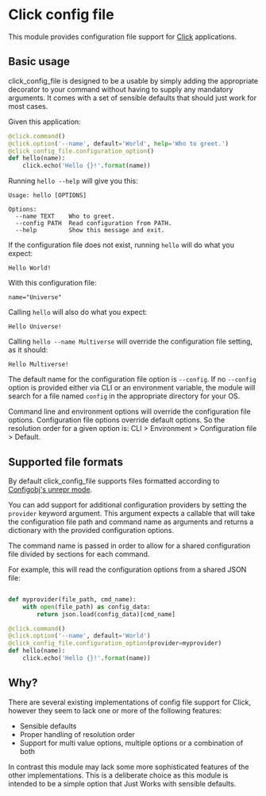 Click config file
=================

This module provides configuration file support for
[Click](http://click.pocoo.org/5/) applications.

Basic usage
-----------

click_config_file is designed to be a usable by simply adding the
appropriate decorator to your command without having to supply any
mandatory arguments.
It comes with a set of sensible defaults that should just work for
most cases.

Given this application:

```python
@click.command()
@click.option('--name', default='World', help='Who to greet.')
@click_config_file.configuration_option()
def hello(name):
    click.echo('Hello {}!'.format(name))
```

Running `hello --help` will give you this:

```
Usage: hello [OPTIONS]

Options:
  --name TEXT    Who to greet.
  --config PATH  Read configuration from PATH.
  --help         Show this message and exit.
```

If the configuration file does not exist, running `hello` will do what you
expect:

```
Hello World!
```

With this configuration file:

```
name="Universe"
```

Calling `hello` will also do what you expect:

```
Hello Universe!
```

Calling `hello --name Multiverse` will override the configuration file
setting, as it should:

```
Hello Multiverse!
```

The default name for the configuration file option is `--config`.
If no `--config` option is provided either via CLI or an environment
variable, the module will search for a file named `config` in the
appropriate directory for your OS.

Command line and environment options will override the configuration
file options. Configuration file options override default options. So
the resolution order for a given option is:
CLI > Environment > Configuration file > Default.

Supported file formats
----------------------

By default click_config_file supports files formatted according to
[Configobj's unrepr mode](http://configobj.readthedocs.io/en/latest/configobj.html#unrepr-mode).

You can add support for additional configuration providers by setting the `provider` keyword
argument. This argument expects a callable that will take the configuration file path and
command name as arguments and returns a dictionary with the provided configuration options.

The command name is passed in order to allow for a shared configuration file divided by sections
for each command.

For example, this will read the configuration options from a shared JSON file:

```python

def myprovider(file_path, cmd_name):
    with open(file_path) as config_data:
        return json.load(config_data)[cmd_name]

@click.command()
@click.option('--name', default='World')
@click_config_file.configuration_option(provider=myprovider)
def hello(name):
    click.echo('Hello {}!'.format(name))
```

Why?
----

There are several existing implementations of config file support for Click,
however they seem to lack one or more of the following features:

* Sensible defaults
* Proper handling of resolution order
* Support for multi value options, multiple options or a combination of both

In contrast this module may lack some more sophisticated features of the
other implementations. This is a deliberate choice as this module is intended
to be a simple option that Just Works with sensible defaults.
